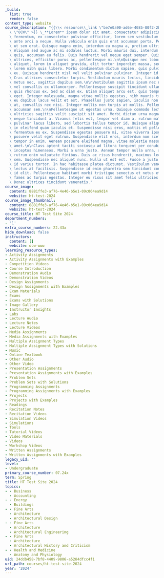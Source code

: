 ```yaml
---
_build:
  list: true
  render: false
content_type: website
course_description: "{{\\< resource\\_link \"be7e0a90-ad6e-4085-80f2-2b6b6f4a77fe\"\
  \ \"OCW\" >}} \_**Lorem** ipsum dolor sit amet, consectetur adipiscing elit. Mauris\
  \ fermentum, ex consectetur pulvinar efficitur, lorem sem vestibulum arcu, vel gravida\
  \ ante orci a neque. Nulla vehicula enim quis erat accumsan porta. Pellentesque\
  \ ut sem erat. Quisque magna enim, interdum eu magna a, pretium ultricies sapien.\
  \ Aliquam sed augue ac mi sodales luctus. Morbi mauris dui, interdum vitae dignissim\
  \ quis, accumsan eu felis. Duis hendrerit vel neque eget semper. Quisque eget felis\
  \ ultrices, efficitur purus ac, pellentesque mi.\n\nQuisque nec lobortis enim. Donec\
  \ aliquet, lorem in aliquet gravida, elit tortor imperdiet massa, sed vestibulum\
  \ lorem nibh quis libero. Morbi condimentum dictum sapien, quis pulvinar ante gravida\
  \ eu. Quisque hendrerit nisl vel velit pulvinar pulvinar. Integer id tempus ante.\
  \ Cras ultrices consectetur turpis. Vestibulum mauris lectus, tincidunt condimentum\
  \ metus nec, sagittis dapibus sem.\n\nVestibulum sagittis ipsum nec nibh lacinia,\
  \ vel convallis ex ullamcorper. Pellentesque suscipit tincidunt ullamcorper. Mauris\
  \ quis rhoncus ex. Sed ac diam ex. Etiam aliquet arcu est, quis tempus mi pellentesque\
  \ eget. Integer malesuada, magna vitae mollis egestas, nibh mauris tristique libero,\
  \ eu dapibus lacus velit et est. Phasellus justo sapien, iaculis non vestibulum\
  \ at, convallis nec nisi. Integer mollis non turpis at mollis. Pellentesque vel\
  \ accumsan sem.\n\nPellentesque ut egestas urna. Quisque commodo lectus tortor,\
  \ ultricies sagittis velit suscipit sit amet. Morbi dictum urna magna, nec tempor\
  \ neque tincidunt a. Vivamus felis est, tempor vel diam a, rutrum mattis nibh. Sed\
  \ pulvinar lacus libero, sed lobortis tellus tempor id. Quisque aliquam nisi lectus,\
  \ in eleifend quam iaculis et. Suspendisse nisi eros, mattis et pellentesque ac,\
  \ fermentum eu ex. Suspendisse egestas posuere mi, vitae viverra ipsum. Sed eleifend\
  \ posuere velit eget rutrum. Suspendisse elit eros, interdum non scelerisque id,\
  \ tempor in enim. Aenean posuere eleifend magna, vitae molestie massa ornare sit\
  \ amet.\n\nClass aptent taciti sociosqu ad litora torquent per conubia nostra, per\
  \ inceptos himenaeos. Morbi a urna justo. Aenean tempor nulla urna, scelerisque\
  \ rutrum enim vulputate finibus. Duis ac risus hendrerit, maximus lectus at, vulputate\
  \ sem. Suspendisse nec aliquet nunc. Nulla ut est est. Fusce a justo magna. Praesent\
  \ id varius tortor. In hac habitasse platea dictumst. Vestibulum venenatis eget\
  \ lectus at facilisis. Suspendisse id enim pharetra sem tincidunt condimentum ut\
  \ id elit. Pellentesque habitant morbi tristique senectus et netus et malesuada\
  \ fames ac turpis egestas. Integer eu risus sit amet felis ultricies fermentum.\
  \ Donec ultrices tincidunt venenatis."
course_image:
  content: 8881ffe3-af76-4e46-b5e1-09c064ea9d14
  website: ht-test-2024
course_image_thumbnail:
  content: 8881ffe3-af76-4e46-b5e1-09c064ea9d14
  website: ht-test-2024
course_title: HT Test Site 2024
department_numbers:
- '1'
extra_course_numbers: 22.43x
hide_download: false
instructors:
  content: []
  website: ocw-www
learning_resource_types:
- Activity Assignments
- Activity Assignments with Examples
- Competition Videos
- Course Introduction
- Demonstration Audio
- Demonstration Videos
- Design Assignments
- Design Assignments with Examples
- Exam Materials
- Exams
- Exams with Solutions
- Image Gallery
- Instructor Insights
- Labs
- Lecture Audio
- Lecture Notes
- Lecture Videos
- Media Assignments
- Media Assignments with Examples
- Multiple Assignment Types
- Multiple Assignment Types with Solutions
- Music
- Online Textbook
- Other Audio
- Other Video
- Presentation Assignments
- Presentation Assignments with Examples
- Problem Sets
- Problem Sets with Solutions
- Programming Assignments
- Programming Assignments with Examples
- Projects
- Projects with Examples
- Readings
- Recitation Notes
- Recitation Videos
- Simulation Videos
- Simulations
- Tools
- Tutorial Videos
- Video Materials
- Videos
- Workshop Videos
- Written Assignments
- Written Assignments with Examples
legacy_uid: ''
level:
- Undergraduate
primary_course_number: 07.24x
term: Spring
title: HT Test Site 2024
topics:
- - Business
  - Accounting
- - Energy
  - Buildings
- - Fine Arts
  - Architecture
  - Architectural Design
- - Fine Arts
  - Architecture
  - Architectural Engineering
- - Fine Arts
  - Architecture
  - Architectural History and Criticism
- - Health and Medicine
  - Anatomy and Physiology
uid: 24ddb458-7bf8-4409-9806-a5284dfcc4f1
url_path: courses/ht-test-site-2024
year: '2024'
---
```

